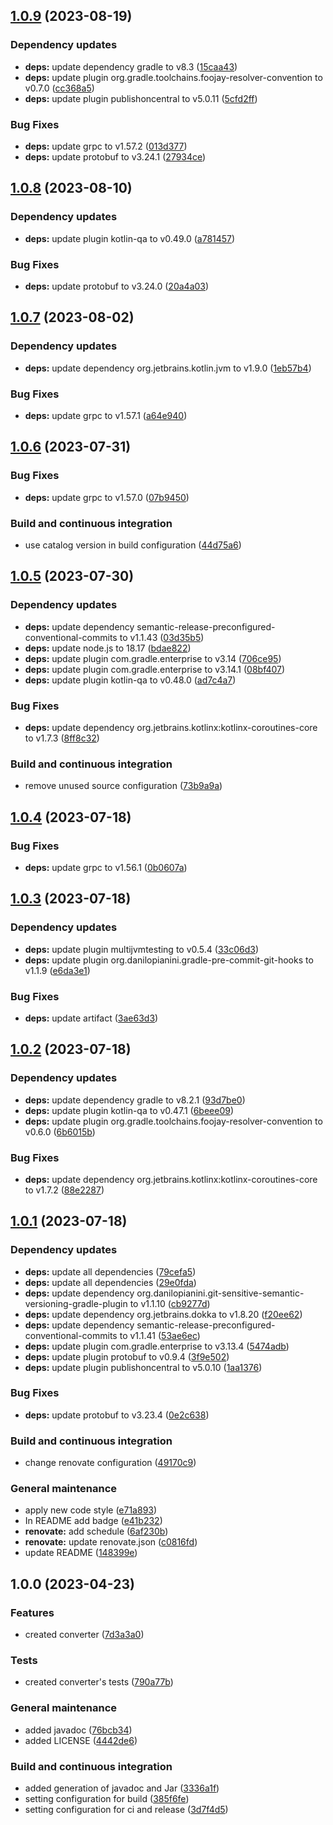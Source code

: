 ## [1.0.9](https://github.com/AndreaBrighi/RetrofitProtobufJsonConverter/compare/1.0.8...1.0.9) (2023-08-19)


### Dependency updates

* **deps:** update dependency gradle to v8.3 ([15caa43](https://github.com/AndreaBrighi/RetrofitProtobufJsonConverter/commit/15caa436a93c059818574d16c698324364eb6bb5))
* **deps:** update plugin org.gradle.toolchains.foojay-resolver-convention to v0.7.0 ([cc368a5](https://github.com/AndreaBrighi/RetrofitProtobufJsonConverter/commit/cc368a57647d99d05e1e1600b84645ae484b2788))
* **deps:** update plugin publishoncentral to v5.0.11 ([5cfd2ff](https://github.com/AndreaBrighi/RetrofitProtobufJsonConverter/commit/5cfd2ffcafb7d14fe29e2bdfa4d7fda3880ceaca))


### Bug Fixes

* **deps:** update grpc to v1.57.2 ([013d377](https://github.com/AndreaBrighi/RetrofitProtobufJsonConverter/commit/013d37731209ad6ec63d6350816a2098c4077406))
* **deps:** update protobuf to v3.24.1 ([27934ce](https://github.com/AndreaBrighi/RetrofitProtobufJsonConverter/commit/27934cec64436a08a94f4ed40fd914ada13138c5))

## [1.0.8](https://github.com/AndreaBrighi/RetrofitProtobufJsonConverter/compare/1.0.7...1.0.8) (2023-08-10)


### Dependency updates

* **deps:** update plugin kotlin-qa to v0.49.0 ([a781457](https://github.com/AndreaBrighi/RetrofitProtobufJsonConverter/commit/a781457b211c4f1e1faf79f6a9cb11c4d6aa9d7f))


### Bug Fixes

* **deps:** update protobuf to v3.24.0 ([20a4a03](https://github.com/AndreaBrighi/RetrofitProtobufJsonConverter/commit/20a4a03d136a782d6f570c435532ccd3a16fa238))

## [1.0.7](https://github.com/AndreaBrighi/RetrofitProtobufJsonConverter/compare/1.0.6...1.0.7) (2023-08-02)


### Dependency updates

* **deps:** update dependency org.jetbrains.kotlin.jvm to v1.9.0 ([1eb57b4](https://github.com/AndreaBrighi/RetrofitProtobufJsonConverter/commit/1eb57b4bcb85cf9ccc334a64ac035879854db537))


### Bug Fixes

* **deps:** update grpc to v1.57.1 ([a64e940](https://github.com/AndreaBrighi/RetrofitProtobufJsonConverter/commit/a64e940343f69b5206fdbab135ea5680a34010e3))

## [1.0.6](https://github.com/AndreaBrighi/RetrofitProtobufJsonConverter/compare/1.0.5...1.0.6) (2023-07-31)


### Bug Fixes

* **deps:** update grpc to v1.57.0 ([07b9450](https://github.com/AndreaBrighi/RetrofitProtobufJsonConverter/commit/07b9450fdc0ce4faaa9051f0d705232a50a627fc))


### Build and continuous integration

* use catalog version in build configuration ([44d75a6](https://github.com/AndreaBrighi/RetrofitProtobufJsonConverter/commit/44d75a67f670c1726025ebb79fc4d5590e295147))

## [1.0.5](https://github.com/AndreaBrighi/RetrofitProtobufJsonConverter/compare/1.0.4...1.0.5) (2023-07-30)


### Dependency updates

* **deps:** update dependency semantic-release-preconfigured-conventional-commits to v1.1.43 ([03d35b5](https://github.com/AndreaBrighi/RetrofitProtobufJsonConverter/commit/03d35b5f0cc92f44f1cefdd4769f23cedf694c7e))
* **deps:** update node.js to 18.17 ([bdae822](https://github.com/AndreaBrighi/RetrofitProtobufJsonConverter/commit/bdae822cdf08fbcc689a12f78247a6c0ac24c864))
* **deps:** update plugin com.gradle.enterprise to v3.14 ([706ce95](https://github.com/AndreaBrighi/RetrofitProtobufJsonConverter/commit/706ce9586c2d633eccacd5c18f0053f3839b8daa))
* **deps:** update plugin com.gradle.enterprise to v3.14.1 ([08bf407](https://github.com/AndreaBrighi/RetrofitProtobufJsonConverter/commit/08bf4079d06a7101d60ad7304303f82d45d1459e))
* **deps:** update plugin kotlin-qa to v0.48.0 ([ad7c4a7](https://github.com/AndreaBrighi/RetrofitProtobufJsonConverter/commit/ad7c4a79d70bcd7d5215ee7ab8b838e1266860f7))


### Bug Fixes

* **deps:** update dependency org.jetbrains.kotlinx:kotlinx-coroutines-core to v1.7.3 ([8ff8c32](https://github.com/AndreaBrighi/RetrofitProtobufJsonConverter/commit/8ff8c320f5fbc9b152b318624686e258ef5f0469))


### Build and continuous integration

* remove unused source configuration ([73b9a9a](https://github.com/AndreaBrighi/RetrofitProtobufJsonConverter/commit/73b9a9a90b7734c2b0ceb2f243315a67b933e51c))

## [1.0.4](https://github.com/AndreaBrighi/RetrofitProtobufJsonConverter/compare/1.0.3...1.0.4) (2023-07-18)


### Bug Fixes

* **deps:** update grpc to v1.56.1 ([0b0607a](https://github.com/AndreaBrighi/RetrofitProtobufJsonConverter/commit/0b0607a39fea3a980d70afd526f1879a3a71c0f6))

## [1.0.3](https://github.com/AndreaBrighi/RetrofitProtobufJsonConverter/compare/1.0.2...1.0.3) (2023-07-18)


### Dependency updates

* **deps:** update plugin multijvmtesting to v0.5.4 ([33c06d3](https://github.com/AndreaBrighi/RetrofitProtobufJsonConverter/commit/33c06d337fc874bd45592c0e0a161ff8c7f8237b))
* **deps:** update plugin org.danilopianini.gradle-pre-commit-git-hooks to v1.1.9 ([e6da3e1](https://github.com/AndreaBrighi/RetrofitProtobufJsonConverter/commit/e6da3e1de6912deae50909b92846d1a03b820a22))


### Bug Fixes

* **deps:** update artifact ([3ae63d3](https://github.com/AndreaBrighi/RetrofitProtobufJsonConverter/commit/3ae63d361c9f20c02fc01b7a5016c4f664db41f7))

## [1.0.2](https://github.com/AndreaBrighi/RetrofitProtobufJsonConverter/compare/1.0.1...1.0.2) (2023-07-18)


### Dependency updates

* **deps:** update dependency gradle to v8.2.1 ([93d7be0](https://github.com/AndreaBrighi/RetrofitProtobufJsonConverter/commit/93d7be02efd0da75a59b8a76248da7ff64c92036))
* **deps:** update plugin kotlin-qa to v0.47.1 ([6beee09](https://github.com/AndreaBrighi/RetrofitProtobufJsonConverter/commit/6beee09361861c2d6d6b77d53d932bb25d10f2ef))
* **deps:** update plugin org.gradle.toolchains.foojay-resolver-convention to v0.6.0 ([6b6015b](https://github.com/AndreaBrighi/RetrofitProtobufJsonConverter/commit/6b6015b4fbbd268299d5d7291385e5b57ebd958c))


### Bug Fixes

* **deps:** update dependency org.jetbrains.kotlinx:kotlinx-coroutines-core to v1.7.2 ([88e2287](https://github.com/AndreaBrighi/RetrofitProtobufJsonConverter/commit/88e22874ff73e30f18ab543235cbecb789a8c4dd))

## [1.0.1](https://github.com/AndreaBrighi/RetrofitProtobufJsonConverter/compare/1.0.0...1.0.1) (2023-07-18)


### Dependency updates

* **deps:** update all dependencies ([79cefa5](https://github.com/AndreaBrighi/RetrofitProtobufJsonConverter/commit/79cefa5da16bd5b9c47067e6e5ccae96626f8726))
* **deps:** update all dependencies ([29e0fda](https://github.com/AndreaBrighi/RetrofitProtobufJsonConverter/commit/29e0fda7bd3e48168503e60ca7490189518493fd))
* **deps:** update dependency org.danilopianini.git-sensitive-semantic-versioning-gradle-plugin to v1.1.10 ([cb9277d](https://github.com/AndreaBrighi/RetrofitProtobufJsonConverter/commit/cb9277df0526a1aa5fa40081147cd2d234d10a12))
* **deps:** update dependency org.jetbrains.dokka to v1.8.20 ([f20ee62](https://github.com/AndreaBrighi/RetrofitProtobufJsonConverter/commit/f20ee62113ba2bb8e74bf3a7a4c4d3575c1edfa4))
* **deps:** update dependency semantic-release-preconfigured-conventional-commits to v1.1.41 ([53ae6ec](https://github.com/AndreaBrighi/RetrofitProtobufJsonConverter/commit/53ae6ec81e16b0c5a271ea040a019241c3b581dd))
* **deps:** update plugin com.gradle.enterprise to v3.13.4 ([5474adb](https://github.com/AndreaBrighi/RetrofitProtobufJsonConverter/commit/5474adbd7be6d85cf712d49a6e413969ab303f01))
* **deps:** update plugin protobuf to v0.9.4 ([3f9e502](https://github.com/AndreaBrighi/RetrofitProtobufJsonConverter/commit/3f9e5027a0b1c2ca086208b9098858c54ee00fb1))
* **deps:** update plugin publishoncentral to v5.0.10 ([1aa1376](https://github.com/AndreaBrighi/RetrofitProtobufJsonConverter/commit/1aa1376bb554eb260ada6892c4e5db227f60f08b))


### Bug Fixes

* **deps:** update protobuf to v3.23.4 ([0e2c638](https://github.com/AndreaBrighi/RetrofitProtobufJsonConverter/commit/0e2c638c2e33fb65c6b2b138de76bd5fe9ec33e2))


### Build and continuous integration

* change renovate configuration ([49170c9](https://github.com/AndreaBrighi/RetrofitProtobufJsonConverter/commit/49170c96c7870f59e7f5d5579d10348e2e547471))


### General maintenance

* apply new code style ([e71a893](https://github.com/AndreaBrighi/RetrofitProtobufJsonConverter/commit/e71a893019fbb60e5c44ddb3c8b0497376ebb9a3))
* In README add badge ([e41b232](https://github.com/AndreaBrighi/RetrofitProtobufJsonConverter/commit/e41b2320fab86a654e3bf10484eb38ed9fa93cbb))
* **renovate:** add schedule ([6af230b](https://github.com/AndreaBrighi/RetrofitProtobufJsonConverter/commit/6af230b113363d38ac5ef8c11fd9c945ec6b9514))
* **renovate:** update renovate.json ([c0816fd](https://github.com/AndreaBrighi/RetrofitProtobufJsonConverter/commit/c0816fd43ff2438ba8067745ae7b03f40bdd7ac5))
* update README ([148399e](https://github.com/AndreaBrighi/RetrofitProtobufJsonConverter/commit/148399eae61b4bd81132884238b298ec0ff5a723))

## 1.0.0 (2023-04-23)


### Features

* created converter ([7d3a3a0](https://github.com/AndreaBrighi/RetrofitProtobufJsonConverter/commit/7d3a3a0da963a96364e2e35febefd268762cb0ad))


### Tests

* created converter's tests ([790a77b](https://github.com/AndreaBrighi/RetrofitProtobufJsonConverter/commit/790a77b8e494f054d8a0dd21ea4679f2255819f6))


### General maintenance

* added javadoc ([76bcb34](https://github.com/AndreaBrighi/RetrofitProtobufJsonConverter/commit/76bcb34dd9c1f98528757913e446a3bcd1330f9a))
* added LICENSE ([4442de6](https://github.com/AndreaBrighi/RetrofitProtobufJsonConverter/commit/4442de6cd2053f665959d460ccf80e0558e20633))


### Build and continuous integration

* added generation of javadoc and Jar ([3336a1f](https://github.com/AndreaBrighi/RetrofitProtobufJsonConverter/commit/3336a1f29df9753ff0656ff81ab0c69d22ec2965))
* setting configuration for build ([385f6fe](https://github.com/AndreaBrighi/RetrofitProtobufJsonConverter/commit/385f6fe119847f35a8d63c74257baf2e6c605df2))
* setting configuration for ci and release ([3d7f4d5](https://github.com/AndreaBrighi/RetrofitProtobufJsonConverter/commit/3d7f4d52b14a690fcf929002d50fa9818a059704))
